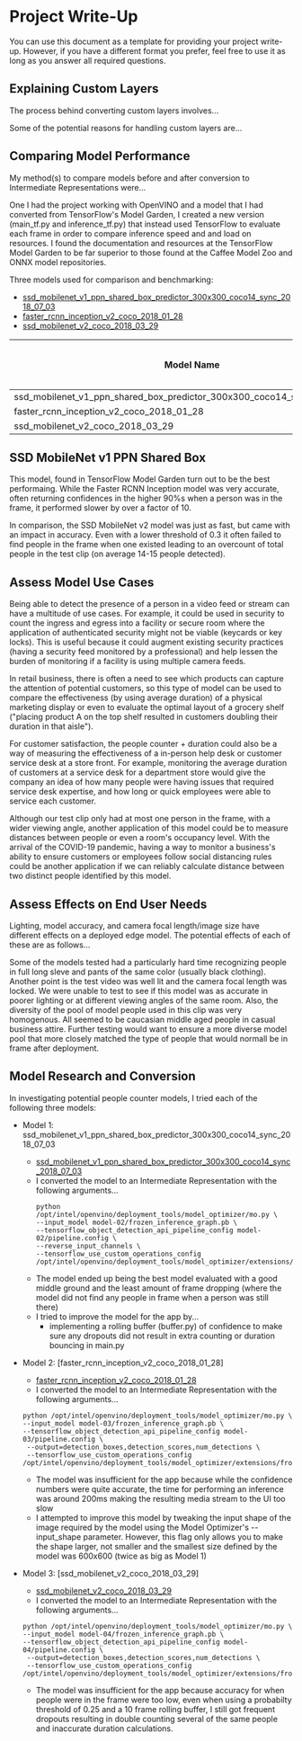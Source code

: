 # Project Write-Up

You can use this document as a template for providing your project write-up. However, if you
have a different format you prefer, feel free to use it as long as you answer all required
questions.

## Explaining Custom Layers

The process behind converting custom layers involves...

Some of the potential reasons for handling custom layers are...

## Comparing Model Performance

My method(s) to compare models before and after conversion to Intermediate Representations
were...

One I had the project working with OpenVINO and a model that I had converted from TensorFlow's Model Garden, I created a new version (main_tf.py and inference_tf.py) that instead used TensorFlow to evaluate each frame in order to compare inference speed and and load on resources.  I found the documentation and resources at the TensorFlow Model Garden to be far superior to those found at the Caffee Model Zoo and ONNX model repositories.

Three models used for comparison and benchmarking:

- [ssd_mobilenet_v1_ppn_shared_box_predictor_300x300_coco14_sync_2018_07_03](http://download.tensorflow.org/models/object_detection/ssd_mobilenet_v1_ppn_shared_box_predictor_300x300_coco14_sync_2018_07_03.tar.gz)
- [faster_rcnn_inception_v2_coco_2018_01_28](http://download.tensorflow.org/models/object_detection/faster_rcnn_inception_v2_coco_2018_01_28.tar.gz)
- [ssd_mobilenet_v2_coco_2018_03_29](http://download.tensorflow.org/models/object_detection/ssd_mobilenet_v2_coco_2018_03_29.tar.gz)

| Model Name | Performance Before IR Conversion | Performance Time After IR Conversion  | Size |
| - |:-:| -:| -:|
| ssd_mobilenet_v1_ppn_shared_box_predictor_300x300_coco14_sync_2018_07_03 | 39ms | 14ms | 13MB
| faster_rcnn_inception_v2_coco_2018_01_28 | 350ms      |   200ms | 51MB
| ssd_mobilenet_v2_coco_2018_03_29 | 60ms | 20ms | 64MB

## SSD MobileNet v1 PPN Shared Box ##
This model, found in TensorFlow Model Garden turn out to be the best performaing.  While the Faster RCNN Inception model was very accurate, often returning confidences in the higher 90%s when a person was in the frame, it performed slower by over a factor of 10.

In comparison, the SSD MobileNet v2 model was just as fast, but came with an impact in accuracy.  Even with a lower threshold of 0.3 it often failed to find people in the frame when one existed leading to an overcount of total people in the test clip (on average 14-15 people detected).

## Assess Model Use Cases

Being able to detect the presence of a person in a video feed or stream can have a multitude of use cases.  For example, it could be used in security to count the ingress and egress into a facility or secure room where the application of authenticated security might not be viable (keycards or key locks).  This is useful because it could augment existing security practices (having a security feed monitored by a professional) and help lessen the burden of monitoring if a facility is using multiple camera feeds.

In retail business, there is often a need to see which products can capture the attention of potential customers, so this type of model can be used to compare the effectiveness (by using average duration) of a physical marketing display or even to evaluate the optimal layout of a grocery shelf ("placing product A on the top shelf resulted in customers doubling their duration in that aisle").

For customer satisfaction, the people counter + duration could also be a way of measuring the effectiveness of a in-person help desk or customer service desk at a store front.  For example, monitoring the average duration of customers at a service desk for a department store would give the company an idea of how many people were having issues that required service desk expertise, and how long or quick employees were able to service each customer.

Although our test clip only had at most one person in the frame, with a wider viewing angle, another application of this model could be to measure distances between people or even a room's occupancy level.  With the arrival of the COVID-19 pandemic, having a way to monitor a business's ability to ensure customers or employees follow social distancing rules could be another application if we can reliably calculate distance between two distinct people identified by this model.

## Assess Effects on End User Needs

Lighting, model accuracy, and camera focal length/image size have different effects on a
deployed edge model. The potential effects of each of these are as follows...

Some of the models tested had a particularly hard time recognizing people in full long sleve and pants of the same color (usually black clothing).  Another point is the test video was well lit and the camera focal length was locked.  We were unable to test to see if this model was as accurate in poorer lighting or at different viewing angles of the same room.  Also, the diversity of the pool of model people used in this clip was very homogenous.  All seemed to be caucasian middle aged people in casual business attire.  Further testing would want to ensure a more diverse model pool that more closely matched the type of people that would normall be in frame after deployment.

## Model Research and Conversion

In investigating potential people counter models, I tried each of the following three models:

- Model 1: ssd_mobilenet_v1_ppn_shared_box_predictor_300x300_coco14_sync_2018_07_03
  - [ssd_mobilenet_v1_ppn_shared_box_predictor_300x300_coco14_sync_2018_07_03](http://download.tensorflow.org/models/object_detection/ssd_mobilenet_v1_ppn_shared_box_predictor_300x300_coco14_sync_2018_07_03.tar.gz)
  - I converted the model to an Intermediate Representation with the following arguments...
    ```
    python /opt/intel/openvino/deployment_tools/model_optimizer/mo.py \
    --input_model model-02/frozen_inference_graph.pb \
    --tensorflow_object_detection_api_pipeline_config model-02/pipeline.config \
    --reverse_input_channels \
    --tensorflow_use_custom_operations_config /opt/intel/openvino/deployment_tools/model_optimizer/extensions/front/tf/ssd_v2_support.json

    ```
  - The model ended up being the best model evaluated with a good middle ground and the least amount of frame dropping (where the model did not find any people in frame when a person was still there)
  - I tried to improve the model for the app by...
    - implementing a rolling buffer (buffer.py) of confidence to make sure any dropouts did not result in extra counting or duration bouncing in main.py

- Model 2: [faster_rcnn_inception_v2_coco_2018_01_28]
  - [faster_rcnn_inception_v2_coco_2018_01_28](http://download.tensorflow.org/models/object_detection/faster_rcnn_inception_v2_coco_2018_01_28.tar.gz)
  - I converted the model to an Intermediate Representation with the following arguments...

  ```
  python /opt/intel/openvino/deployment_tools/model_optimizer/mo.py \
  --input_model model-03/frozen_inference_graph.pb \
  --tensorflow_object_detection_api_pipeline_config model-03/pipeline.config \
   --output=detection_boxes,detection_scores,num_detections \
   --tensorflow_use_custom_operations_config /opt/intel/openvino/deployment_tools/model_optimizer/extensions/front/tf/faster_rcnn_support.json
   ```
  - The model was insufficient for the app because while the confidence numbers were quite accurate, the time for performing an inference was around 200ms making the resulting media stream to the UI too slow
  - I attempted to improve this model by tweaking the input shape of the image required by the model using the Model Optimizer's --input_shape parameter.  However, this flag only allows you to make the shape larger, not smaller and the smallest size defined by the model was 600x600 (twice as big as Model 1)

- Model 3: [ssd_mobilenet_v2_coco_2018_03_29]
  - [ssd_mobilenet_v2_coco_2018_03_29](http://download.tensorflow.org/models/object_detection/ssd_mobilenet_v2_coco_2018_03_29.tar.gz)
  - I converted the model to an Intermediate Representation with the following arguments...
    
  ```
  python /opt/intel/openvino/deployment_tools/model_optimizer/mo.py \
  --input_model model-04/frozen_inference_graph.pb \
  --tensorflow_object_detection_api_pipeline_config model-04/pipeline.config \
   --output=detection_boxes,detection_scores,num_detections \
   --tensorflow_use_custom_operations_config /opt/intel/openvino/deployment_tools/model_optimizer/extensions/front/tf/ssd_v2_support.json
   ```
  - The model was insufficient for the app because accuracy for when people were in the frame were too low, even when using a probabilty threshold of 0.25 and a 10 frame rolling buffer, I still got frequent dropouts resulting in double counting several of the same people and inaccurate duration calculations.
